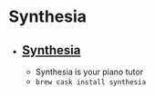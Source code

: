 # Synthesia
- [Synthesia](https://www.synthesiagame.com/)
  - 
  - Synthesia is your piano tutor
  - `brew cask install synthesia`

